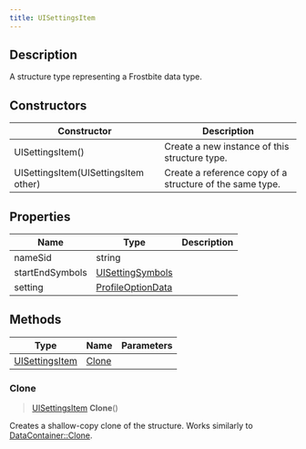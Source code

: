 ```yaml
---
title: UISettingsItem
---
```

## Description

A structure type representing a Frostbite data type.

## Constructors

| Constructor                          | Description                                              |
| ------------------------------------ | -------------------------------------------------------- |
| UISettingsItem()                     | Create a new instance of this structure type.            |
| UISettingsItem(UISettingsItem other) | Create a reference copy of a structure of the same type. |

## Properties

| Name            | Type                                   | Description |
| --------------- | -------------------------------------- | ----------- |
| nameSid         | string                                 |             |
| startEndSymbols | [UISettingSymbols](/vext/ref/fb/uisettingsymbols/)   |             |
| setting         | [ProfileOptionData](/vext/ref/fb/profileoptiondata/) |             |

## Methods

| Type                             | Name            | Parameters |
| -------------------------------- | --------------- | ---------- |
| [UISettingsItem](/vext/ref/fb/uisettingsitem/) | [Clone](#clone) |            |

### Clone

> [UISettingsItem](/vext/ref/fb/uisettingsitem/) **Clone**()

Creates a shallow-copy clone of the structure. Works similarly to [DataContainer::Clone](/vext/ref/shared/class/datacontainer#clone).
